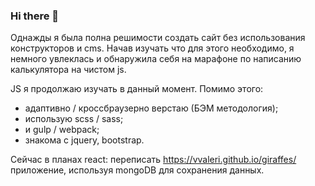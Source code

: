 ### Hi there 👋

Однажды я была полна решимости создать сайт без использования конструкторов и cms. Начав изучать что для этого необходимо, я немного увлеклась и обнаружила себя на марафоне по написанию калькулятора на чистом js.

JS я продолжаю изучать в данный момент. Помимо этого:
- адаптивно / кроссбраузерно верстаю (БЭМ методология);
- использую scss / sass;
- и gulp / webpack;
- знакома с jquery, bootstrap.

Сейчас в планах react: переписать https://vvaleri.github.io/giraffes/ приложение, используя mongoDB для сохранения данных.



<!--
**vvaleri/vvaleri** is a ✨ _special_ ✨ repository because its `README.md` (this file) appears on your GitHub profile.

Here are some ideas to get you started:

- 🔭 I’m currently working on ...
- 🌱 I’m currently learning ...
- 👯 I’m looking to collaborate on ...
- 🤔 I’m looking for help with ...
- 💬 Ask me about ...
- 📫 How to reach me: ...
- 😄 Pronouns: ...
- ⚡ Fun fact: ...
-->

